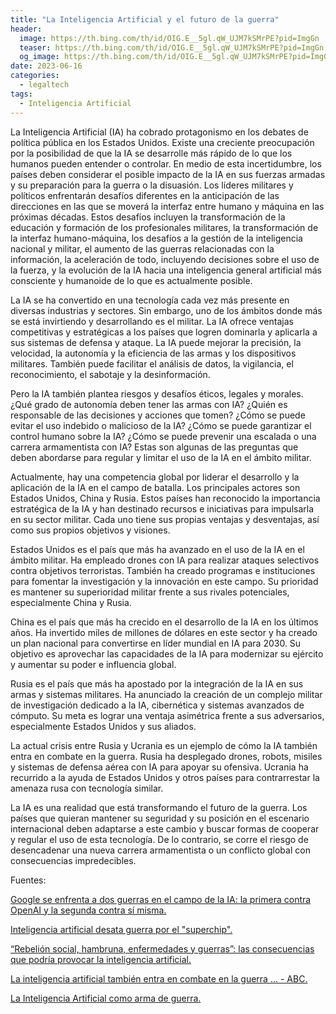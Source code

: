 ```yaml
---
title: "La Inteligencia Artificial y el futuro de la guerra"
header:
  image: https://th.bing.com/th/id/OIG.E__5gl.qW_UJM7kSMrPE?pid=ImgGn
  teaser: https://th.bing.com/th/id/OIG.E__5gl.qW_UJM7kSMrPE?pid=ImgGn
  og_image: https://th.bing.com/th/id/OIG.E__5gl.qW_UJM7kSMrPE?pid=ImgGn
date: 2023-06-16
categories:
  - legaltech
tags:
  - Inteligencia Artificial
---
```


La Inteligencia Artificial (IA) ha cobrado protagonismo en los debates de política pública en los Estados Unidos. Existe una creciente preocupación por la posibilidad de que la IA se desarrolle más rápido de lo que los humanos pueden entender o controlar. En medio de esta incertidumbre, los países deben considerar el posible impacto de la IA en sus fuerzas armadas y su preparación para la guerra o la disuasión. Los líderes militares y políticos enfrentarán  desafíos diferentes en la anticipación de las direcciones en las que se moverá la interfaz entre humano y máquina en las próximas décadas. Estos desafíos incluyen la transformación de la educación y formación de los profesionales militares, la transformación de la interfaz humano-máquina, los desafíos a la gestión de la inteligencia nacional y militar, el aumento de las guerras relacionadas con la información, la aceleración de todo, incluyendo decisiones sobre el uso de la fuerza, y la evolución de la IA hacia una inteligencia general artificial más consciente y humanoide de lo que es actualmente posible.

La IA se ha convertido en una tecnología cada vez más presente en diversas industrias y sectores. Sin embargo, uno de los ámbitos donde más se está invirtiendo y desarrollando es el militar. La IA ofrece ventajas competitivas y estratégicas a los países que logren dominarla y aplicarla a sus sistemas de defensa y ataque. La IA puede mejorar la precisión, la velocidad, la autonomía y la eficiencia de las armas y los dispositivos militares. También puede facilitar el análisis de datos, la vigilancia, el reconocimiento, el sabotaje y la desinformación.

Pero la IA también plantea riesgos y desafíos éticos, legales y morales. ¿Qué grado de autonomía deben tener las armas con IA? ¿Quién es responsable de las decisiones y acciones que tomen? ¿Cómo se puede evitar el uso indebido o malicioso de la IA? ¿Cómo se puede garantizar el control humano sobre la IA? ¿Cómo se puede prevenir una escalada o una carrera armamentista con IA? Estas son algunas de las preguntas que deben abordarse para regular y limitar el uso de la IA en el ámbito militar.

Actualmente, hay una competencia global por liderar el desarrollo y la aplicación de la IA en el campo de batalla. Los principales actores son Estados Unidos, China y Rusia. Estos países han reconocido la importancia estratégica de la IA y han destinado recursos e iniciativas para impulsarla en su sector militar. Cada uno tiene sus propias ventajas y desventajas, así como sus propios objetivos y visiones.

Estados Unidos es el país que más ha avanzado en el uso de la IA en el ámbito militar. Ha empleado drones con IA para realizar ataques selectivos contra objetivos terroristas. También ha creado programas e instituciones para fomentar la investigación y la innovación en este campo. Su prioridad es mantener su superioridad militar frente a sus rivales potenciales, especialmente China y Rusia.

China es el país que más ha crecido en el desarrollo de la IA en los últimos años. Ha invertido miles de millones de dólares en este sector y ha creado un plan nacional para convertirse en líder mundial en IA para 2030. Su objetivo es aprovechar las capacidades de la IA para modernizar su ejército y aumentar su poder e influencia global.

Rusia es el país que más ha apostado por la integración de la IA en sus armas y sistemas militares. Ha anunciado la creación de un complejo militar de investigación dedicado a la IA, cibernética y sistemas avanzados de cómputo. Su meta es lograr una ventaja asimétrica frente a sus adversarios, especialmente Estados Unidos y sus aliados.

La actual crisis entre Rusia y Ucrania es un ejemplo de cómo la IA también entra en combate en la guerra. Rusia ha desplegado drones, robots, misiles y sistemas de defensa aérea con IA para apoyar su ofensiva. Ucrania ha recurrido a la ayuda de Estados Unidos y otros países para contrarrestar la amenaza rusa con tecnología similar.

La IA es una realidad que está transformando el futuro de la guerra. Los países que quieran mantener su seguridad y su posición en el escenario internacional deben adaptarse a este cambio y buscar formas de cooperar y regular el uso de esta tecnología. De lo contrario, se corre el riesgo de desencadenar una nueva carrera armamentista o un conflicto global con consecuencias impredecibles.

Fuentes:

[Google se enfrenta a dos guerras en el campo de la IA: la primera contra OpenAI y la segunda contra sí misma. ](https://www.xataka.com/robotica-e-ia/google-se-enfrenta-a-dos-guerras-campo-ia-primera-openai-segunda)

[Inteligencia artificial desata guerra por el "superchip". ](https://www.msn.com/es-es/noticias/tecnologia/inteligencia-artificial-desata-guerra-por-el-superchip/ar-AA1cy81o)

[“Rebelión social, hambruna, enfermedades y guerras”: las consecuencias que podría provocar la inteligencia artificial. ](https://www.msn.com/es-cl/noticias/other/rebelión-social-hambruna-enfermedades-y-guerras-las-consecuencias-que-podría-provocar-la-inteligencia-artificial/ar-AA1caegZ)

[La inteligencia artificial también entra en combate en la guerra ... - ABC. ](https://www.abc.es/economia/abci-inteligencia-artificial-tambien-entra-combate-guerra-ucrania-202203140205_noticia.html)

[La Inteligencia Artificial como arma de guerra. ](https://mitsloanreview.mx/destacado-home/la-inteligencia-artificial-como-arma-de-guerra/)